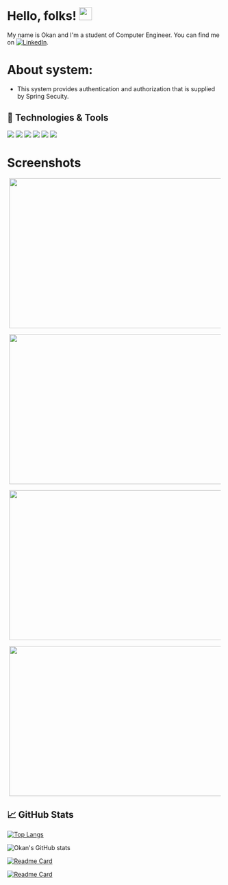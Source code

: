 # Hello, folks! <img src="https://raw.githubusercontent.com/MartinHeinz/MartinHeinz/master/wave.gif" width="30px">

My name is Okan and I'm a student of Computer Engineer. You can find me on [![LinkedIn][1.2]][1].

# About system:
- This system provides authentication and authorization that is supplied by Spring Secuity. 

## 🔧 Technologies & Tools
![](https://img.shields.io/badge/OS-Windows-Green?style=flat&logo=windows&logoColor=white&color=2bbc8a)
![](https://img.shields.io/badge/Editor-eclipse%20idea-blue.svg?style=flat&logo=eclipse%20ide&logoColor=white&color=2bbc8a)
![](https://img.shields.io/badge/Code-Java-informational?style=flat&logo=java&logoColor=white&color=2bbc8a)
![](https://img.shields.io/badge/Tools-Spring-informational?style=flat&logo=spring&logoColor=white&color=2bbc8a)
![](https://img.shields.io/badge/Tools-SpringSecurity-informational?style=flat&logo=spring&logoColor=white&color=2bbc8a)
![](https://img.shields.io/badge/Tools-MySQL-informational?style=flat&logo=mysql&logoColor=white&color=2bbc8a)

# Screenshots
<div style="align:center; margin:5px;">
  <p>
<!--    Index Page -->
    <img src="https://user-images.githubusercontent.com/67058617/117378717-a3dbdd00-aede-11eb-8f0c-fe2aba72003e.png" width="700" height="350"/>
  </p>
  <p>
<!--    Login Page-->
    <img src="https://user-images.githubusercontent.com/67058617/117378751-b6561680-aede-11eb-8a9b-8592dfa23aaf.png" width="700" height="350"/>
  </p>
  <p>
<!--    Register Page-->
    <img src="https://user-images.githubusercontent.com/67058617/117378775-c241d880-aede-11eb-936b-5af480cfd7db.png" width="700" height="350"/>
  </p>
  <p>
 <!--   Home Page-->
    <img src="https://user-images.githubusercontent.com/67058617/117378771-c110ab80-aede-11eb-859b-2820194cbfc7.png" width="700" height="350"/>
  </p>
  
</div>

## &#x1f4c8; GitHub Stats
[![Top Langs](https://github-readme-stats.vercel.app/api/top-langs/?username=vasseurr)](https://github.com/anuraghazra/github-readme-stats)

![Okan's GitHub stats](https://github-readme-stats.vercel.app/api?username=Vasseurr&show_icons=true&theme=dracula)

[![Readme Card](https://github-readme-stats.vercel.app/api/pin/?username=Vasseurr&repo=OWIS)](https://github.com/Vasseurr/OWIS)

[![Readme Card](https://github-readme-stats.vercel.app/api/pin/?username=Vasseurr&repo=User-Authentication)](https://github.com/Vasseurr/User-Authentication)



<!-- links to social media icons -->

[1.1]: http://i.imgur.com/0o48UoR.png (github icon with padding)
[1.2]: https://img.icons8.com/plasticine/25/000000/linkedin.png (LinkedIn icon without padding)

<!-- links to your social media accounts -->

[1]: https://www.linkedin.com/in/okanruzgar/
[2]: https://github.com/Vasseurr
